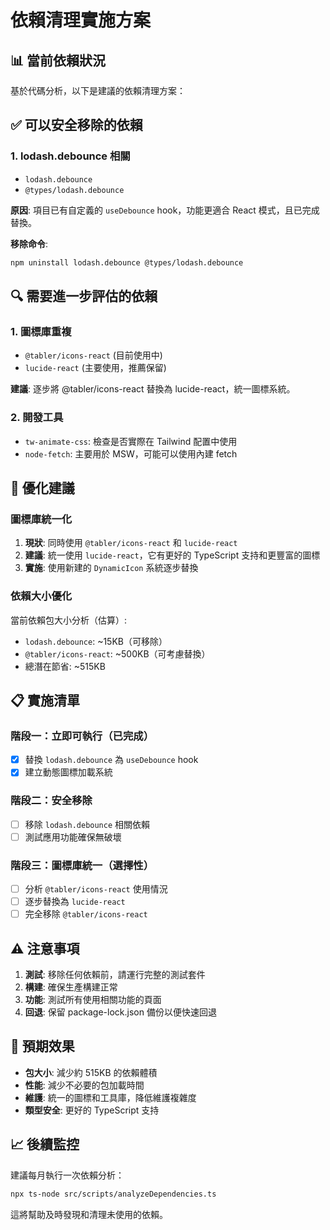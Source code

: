 # 依賴清理實施方案

## 📊 當前依賴狀況

基於代碼分析，以下是建議的依賴清理方案：

## ✅ 可以安全移除的依賴

### 1. lodash.debounce 相關
- `lodash.debounce`
- `@types/lodash.debounce`

**原因**: 項目已有自定義的 `useDebounce` hook，功能更適合 React 模式，且已完成替換。

**移除命令**:
```bash
npm uninstall lodash.debounce @types/lodash.debounce
```

## 🔍 需要進一步評估的依賴

### 1. 圖標庫重複
- `@tabler/icons-react` (目前使用中)
- `lucide-react` (主要使用，推薦保留)

**建議**: 逐步將 @tabler/icons-react 替換為 lucide-react，統一圖標系統。

### 2. 開發工具
- `tw-animate-css`: 檢查是否實際在 Tailwind 配置中使用
- `node-fetch`: 主要用於 MSW，可能可以使用內建 fetch

## 🎯 優化建議

### 圖標庫統一化
1. **現狀**: 同時使用 `@tabler/icons-react` 和 `lucide-react`
2. **建議**: 統一使用 `lucide-react`，它有更好的 TypeScript 支持和更豐富的圖標
3. **實施**: 使用新建的 `DynamicIcon` 系統逐步替換

### 依賴大小優化
當前依賴包大小分析（估算）:
- `lodash.debounce`: ~15KB（可移除）
- `@tabler/icons-react`: ~500KB（可考慮替換）
- 總潛在節省: ~515KB

## 📋 實施清單

### 階段一：立即可執行（已完成）
- [x] 替換 `lodash.debounce` 為 `useDebounce` hook
- [x] 建立動態圖標加載系統

### 階段二：安全移除
- [ ] 移除 `lodash.debounce` 相關依賴
- [ ] 測試應用功能確保無破壞

### 階段三：圖標庫統一（選擇性）
- [ ] 分析 `@tabler/icons-react` 使用情況
- [ ] 逐步替換為 `lucide-react`
- [ ] 完全移除 `@tabler/icons-react`

## ⚠️ 注意事項

1. **測試**: 移除任何依賴前，請運行完整的測試套件
2. **構建**: 確保生產構建正常
3. **功能**: 測試所有使用相關功能的頁面
4. **回退**: 保留 package-lock.json 備份以便快速回退

## 🚀 預期效果

- **包大小**: 減少約 515KB 的依賴體積
- **性能**: 減少不必要的包加載時間
- **維護**: 統一的圖標和工具庫，降低維護複雜度
- **類型安全**: 更好的 TypeScript 支持

## 📈 後續監控

建議每月執行一次依賴分析：
```bash
npx ts-node src/scripts/analyzeDependencies.ts
```

這將幫助及時發現和清理未使用的依賴。
